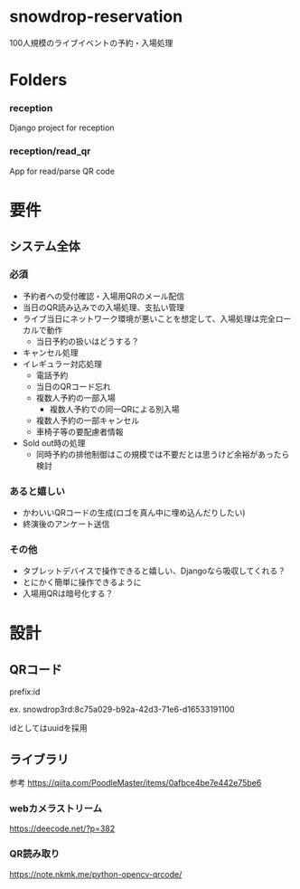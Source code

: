 # snowdrop-reservation
100人規模のライブイベントの予約・入場処理

# Folders
### reception
Django project for reception
### reception/read_qr
App for read/parse QR code

# 要件
## システム全体
### 必須
- 予約者への受付確認・入場用QRのメール配信
- 当日のQR読み込みでの入場処理、支払い管理
- ライブ当日にネットワーク環境が悪いことを想定して、入場処理は完全ローカルで動作
    - 当日予約の扱いはどうする？
- キャンセル処理
- イレギュラー対応処理
    - 電話予約
    - 当日のQRコード忘れ
    - 複数人予約の一部入場
        - 複数人予約での同一QRによる別入場
    - 複数人予約の一部キャンセル
    - 車椅子等の要配慮者情報
- Sold out時の処理
    - 同時予約の排他制御はこの規模では不要だとは思うけど余裕があったら検討

### あると嬉しい
- かわいいQRコードの生成(ロゴを真ん中に埋め込んだりしたい)
- 終演後のアンケート送信

### その他
- タブレットデバイスで操作できると嬉しい、Djangoなら吸収してくれる？
- とにかく簡単に操作できるように
- 入場用QRは暗号化する？

# 設計
## QRコード
prefix:id

ex. snowdrop3rd:8c75a029-b92a-42d3-71e6-d16533191100

idとしてはuuidを採用

## ライブラリ
参考
https://qiita.com/PoodleMaster/items/0afbce4be7e442e75be6

### webカメラストリーム
https://deecode.net/?p=382

### QR読み取り
https://note.nkmk.me/python-opencv-qrcode/
